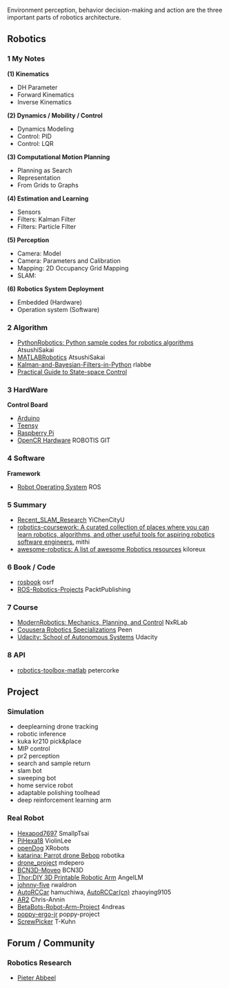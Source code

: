 Environment perception, behavior decision-making and action are the three important parts of robotics architecture. 

## Robotics   
### 1 My Notes
**(1) Kinematics**

- DH Parameter    
- Forward Kinematics    
- Inverse Kinematics    


**(2) Dynamics / Mobility / Control**

- Dynamics Modeling   
- Control: PID   
- Control: LQR   


**(3) Computational Motion Planning**

- Planning as Search   
- Representation    
- From Grids to Graphs   


**(4) Estimation and Learning**  

- Sensors   
- Filters: Kalman Filter   
- Filters: Particle Filter      


    
**(5) Perception**    

- Camera: Model  
- Camera: Parameters and Calibration   
- Mapping: 2D Occupancy Grid Mapping   
- SLAM:    


**(6) Robotics System Deployment**  

- Embedded (Hardware)
- Operation system (Software)

### 2 Algorithm  
- [PythonRobotics: Python sample codes for robotics algorithms](https://github.com/AtsushiSakai/PythonRobotics) AtsushiSakai
- [MATLABRobotics](https://github.com/AtsushiSakai/MATLABRobotics) AtsushiSakai
- [Kalman-and-Bayesian-Filters-in-Python](https://github.com/rlabbe/Kalman-and-Bayesian-Filters-in-Python) rlabbe
- [Practical Guide to State-space Control](https://github.com/calcmogul/state-space-guide)


### 3 HardWare

**Control Board**  

- [Arduino](https://www.arduino.cc/)
- [Teensy](https://www.pjrc.com/teensy/)   
- [Raspberry Pi](https://www.raspberrypi.org/)  
- [OpenCR Hardware](https://github.com/ViolinLee/OpenCR-Hardware) ROBOTIS GIT


### 4 Software
**Framework**   

- [Robot Operating System](https://www.ros.org/) ROS

### 5 Summary
- [Recent_SLAM_Research](https://github.com/YiChenCityU/Recent_SLAM_Research) YiChenCityU
- [robotics-coursework: A curated collection of places where you can learn robotics, algorithms, and other useful tools for aspiring robotics software engineers.](https://github.com/mithi/robotics-coursework) mithi
- [awesome-robotics: A list of awesome Robotics resources](https://github.com/kiloreux/awesome-robotics) kiloreux



### 6 Book / Code
- [rosbook](https://github.com/osrf/rosbook) osrf
- [ROS-Robotics-Projects](https://github.com/PacktPublishing/ROS-Robotics-Projects) PacktPublishing

### 7 Course

- [ModernRobotics: Mechanics, Planning, and Control](https://github.com/NxRLab/ModernRobotics) NxRLab
- [Couusera Robotics Specializations](https://www.coursera.org/specializations/robotics) Peen
- [Udacity: School of Autonomous Systems](https://www.udacity.com/school-of-autonomous-systems) Udacity

### 8 API
- [robotics-toolbox-matlab](https://github.com/petercorke/robotics-toolbox-matlab) petercorke


## Project
### Simulation
- deeplearning drone tracking   
- robotic inference   
- kuka kr210 pick&place   
- MIP control   
- pr2 perception   
- search and sample return   
- slam bot   
- sweeping bot     
- home service robot   
- adaptable polishing toolhead   
- deep reinforcement learning arm   


### Real Robot
- [Hexapod7697](https://github.com/SmallpTsai/hexapod-v2-7697) SmallpTsai
- [PiHexa18](https://github.com/ViolinLee/PiHexa18) ViolinLee
- [openDog](https://github.com/XRobots/openDog) XRobots
- [katarina: Parrot drone Bebop](https://github.com/robotika/katarina) robotika
- [drone_project](https://github.com/mdepero/drone_project) mdepero
- [BCN3D-Moveo](https://github.com/BCN3D/BCN3D-Moveo) BCN3D
- [Thor:DIY 3D Printable Robotic Arm](https://github.com/AngelLM/Thor) AngelLM
- [johnny-five](https://github.com/rwaldron/johnny-five) rwaldron
- [AutoRCCar](https://github.com/hamuchiwa/AutoRCCar) hamuchiwa, [AutoRCCar(cn)](https://github.com/zhaoying9105/AutoRCCar) zhaoying9105
- [AR2](https://github.com/Chris-Annin/AR2) Chris-Annin
- [BetaBots-Robot-Arm-Project](https://github.com/4ndreas/BetaBots-Robot-Arm-Project) 4ndreas
- [poppy-ergo-jr](https://github.com/poppy-project/poppy-ergo-jr) poppy-project
- [ScrewPicker](https://github.com/T-Kuhn/ScrewPicker) T-Kuhn


## Forum / Community 
### Robotics Research
- [Pieter Abbeel](http://people.eecs.berkeley.edu/~pabbeel/)











